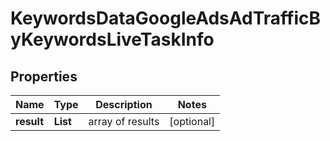 # KeywordsDataGoogleAdsAdTrafficByKeywordsLiveTaskInfo


## Properties

| Name | Type | Description | Notes |
|------------ | ------------- | ------------- | -------------|
**result** | **List<KeywordsDataGoogleAdsAdTrafficByKeywordsLiveResultInfo>** | array of results |[optional]|
